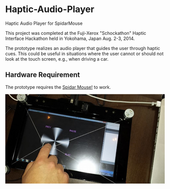 Haptic-Audio-Player
===================

Haptic Audio Player for SpidarMouse

This project was completed at the Fuji-Xerox "Schockathon" Haptic Interface Hackathon held in Yokohama, Japan Aug. 2-3, 2014.

The prototype realizes an audio player that guides the user through haptic cues. This could be useful in situations where the user cannot or should not look at the touch screen, e.g., when driving a car. 

## Hardware Requirement

The prototype requires the [Spidar Mouse!](http://sklab-www.pi.titech.ac.jp/blog/introduction/spidar-mouse/) to work. 

![Screnshot](https://raw.githubusercontent.com/SvenKratz/Haptic-Audio-Player/master/img/haptic_audio.jpg "screenshot of the Haptic Audio Player")
